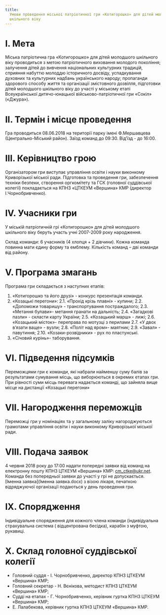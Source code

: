 ```yaml
---
title:
  Умови проведення міської патріотичної гри «Котигорошко» для дітей молодшого
  шкільного віку
---
```


# І. Мета

Міська патріотична гра «Котигорошко» для дітей молодшого шкільного віку проводиться з метою
патріотичного виховання молодого покоління; залучення дітей до вивчення національних культурних традицій, сприяння набуттю молоддю історичного досвіду, успадкування духовних та культурних надбань українського народу; пропаганди здорового способу життя та організації змістовного дозвілля, підготовки дітей молодшого шкільного віку до участі у міському етапі Всеукраїнської дитячо-юнацької військово-патріотичної гри «Сокіл» («Джура»).

# ІІ. Термін і місце проведення

Гра проводиться 08.06.2018 на території парку імені Ф.Мершавцева (Центрально-Міський район). Заїзд команд до 09:30. Від’їзд - до 16:00.

# ІІІ. Керівництво грою

Організатором гри виступає управління освіти і науки виконкому Криворізької міської ради. Підготовка та проведення гри, забезпечення техніки безпеки, створення оргкомітету та ГСК (головної суддівської колегії) покладається на КПНЗ «ЦТКЕУМ «Вершина» КМР (директор І.Чорнобривченко).

# ІV. Учасники гри

У міській патріотичній грі «Котигорошко» для дітей молодшого шкільного віку беруть участь учні 2007-2009 року народження.

Склад команди: 6 учасників (4 хлопця + 2 дівчини). Кожна команда повинна мати єдину форму та емблему. Кількість команд – дві команди від району.

# V. Програма змагань

Програма гри складається з наступних етапів:

1.  «Котигорошко та його друзі» - конкурс презентація команди.
2.  «Козацькі перегони»:
    2.1. «Прохід крізь плавні» - купини;
    2.2. «Допоможи товаришу» - транспортування постраждалого;
    2.3. «Метання булави»- метання гранати на дальність;
    2.4. «Загадкові пазли» - скласти карту України;
    2.5. «Козацький марш» - лижі;
    2.6. «Козацький місток»- переправа по мотузці з перилами
    2.7. «У двох в’язати ваще» - вузли;
    2.8. «Політ над яром»- маятник;
    2.9. «Завал» - павутиння;
    2.10. «Козаки-розвідники» - рух по пластунські.
3.  «Січовий курінь»- таборування.

# VI. Підведення підсумків

Переможцями гри є команди, які набрали найменшу суму балів за результатами сумування місць, що виборюються в окремих етапах гри. При рівності суми місць перевага надається команді, що зайняла вище місце на дистанції «Козацькі перегони»

# VII. Нагородження переможців

Переможці гри у номінаціях та у загальному заліку нагороджуються грамотами управління освіти і науки виконкому Криворізької міської ради.

# VIII. Подача заявок

4 червня 2018 року до 17:00 надати попередні заявки від команд на електронну пошту КПНЗ ЦТКЕУМ «Вершина» КМР: cm_ctke@ukr.net. Команда без попередньої заявки до участі у грі не допускається. [Іменна заявка](Іменна заявка.docx) з візою лікаря, печаткою відряджуючої організації подаються у день проведення гри.

# IХ. Спорядження

Індивідуальне спорядження для кожного члена команди (індивідуальна страхувальна система ( відцентрована бесідка), карабін з муфтою, рукавиці.

# Х. Склад головної суддівської колегії

- Головний суддя - І. Чорнобривченко, директор КПНЗ ЦТКЕУМ «Вершина» КМР;
- Головний секретар - Н. Вєнікова, методист КПНЗ ЦТКЕУМ «Вершина» КМР;
- Судді на етапах - Г. Чорнобривченко, керівник гуртка КПНЗ ЦТКЕУМ «Вершина» КМР;
- Е. Лалабекова, керівник гуртка КПНЗ ЦТКЕУМ «Вершина» КМР.
